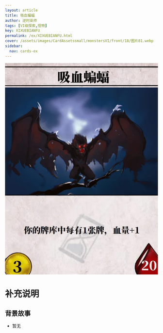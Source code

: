 ```yaml
---
layout: article
title: 吸血蝙蝠
author: 逆时巫师
tags: [VI级探索,怪物]
key: XIXUEBIANFU
permalink: /ex/XIXUEBIANFU.html
cover: /assets/images/CardAssetssmall/monstersVI/front/18/图片81.webp
sidebar:
  nav: cards-ex
---
```

![](/assets/images/CardAssets/monstersVI/front/18/图片81.webp)

# 补充说明



## 背景故事
* 暂无